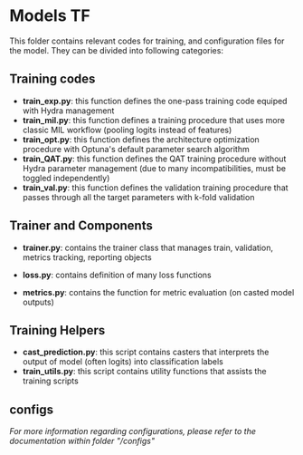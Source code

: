 # Models TF

This folder contains relevant codes for training, and configuration files for the model. They can be divided into following categories:

## Training codes

- **train_exp.py**: this function defines the one-pass training code equiped with Hydra management
- **train_mil.py**: this function defines a training procedure that uses more classic MIL workflow (pooling logits instead of features)
- **train_opt.py**: this function defines the architecture optimization procedure with Optuna's default parameter search algorithm
- **train_QAT.py**: this function defines the QAT training procedure without Hydra parameter management (due to many incompatibilities, must be toggled independently)
- **train_val.py**: this function defines the validation training procedure that passes through all the target parameters with k-fold validation

## Trainer and Components

- **trainer.py**: contains the trainer class that manages train, validation, metrics tracking, reporting objects

- **loss.py**: contains definition of many loss functions
- **metrics.py**: contains the function for metric evaluation (on casted model outputs)

## Training Helpers

- **cast_prediction.py**: this script contains casters that interprets the output of model (often logits) into classification labels
- **train_utils.py**: this script contains utility functions that assists the training scripts

## configs

*For more information regarding configurations, please refer to the documentation within folder "/configs"*